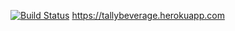 [![Build Status](https://travis-ci.org/WaDelma/ratebeer.svg?branch=master)](https://travis-ci.org/WaDelma/ratebeer)
https://tallybeverage.herokuapp.com
